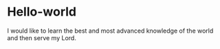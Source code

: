 # Hello-world
I would like to learn the best and most advanced knowledge of the world and then serve my Lord.
